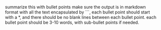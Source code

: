 summarize this with bullet points 
make sure the output is in markdown format with all the text encapsulated by ```, each bullet point should start with a *, and there should be no blank lines between each bullet point.
each bullet point should be 3-10 words, with sub-bullet points if needed.